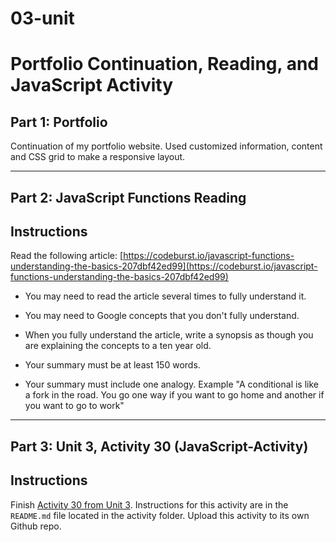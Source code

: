 # 03-unit

# Portfolio Continuation, Reading, and JavaScript Activity

## Part 1: Portfolio

Continuation of my portfolio website. Used customized information, content and CSS grid to make a responsive layout.

---

## Part 2: JavaScript Functions Reading

## Instructions

Read the following article: [https://codeburst.io/javascript-functions-understanding-the-basics-207dbf42ed99](https://codeburst.io/javascript-functions-understanding-the-basics-207dbf42ed99)

* You may need to read the article several times to fully understand it. 

* You may need to Google concepts that you don't fully understand. 

* When you fully understand the article, write a synopsis as though you are explaining the concepts to a ten year old. 

* Your summary must be at least 150 words.

* Your summary must include one analogy. Example "A conditional is like a fork in the road. You go one way if you want to go home and another if you want to go to work"

---

## Part 3: Unit 3, Activity 30 (JavaScript-Activity)

## Instructions

Finish [Activity 30 from Unit 3](https://gt.bootcampcontent.com/GT-Coding-Boot-Camp/GTATL201808FSF2-2/tree/master/activities/03-unit/30-activity). Instructions for this activity are in the `README.md` file located in the activity folder. Upload this activity to its own Github repo.
